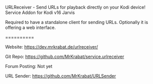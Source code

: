 URLReceiver - Send URLs for playback directly on your Kodi device!
Service Addon for Kodi v16 Jarvis

Required to have a standalone client for sending URLs.
Optionally it is offering a web interface.

==========


Website: https://dev.mrkrabat.de/urlreceiver/

Git Repo: https://github.com/MrKrabat/service.urlreceiver

Forum Posting: Not yet

URL Sender: https://github.com/MrKrabat/URLSender
